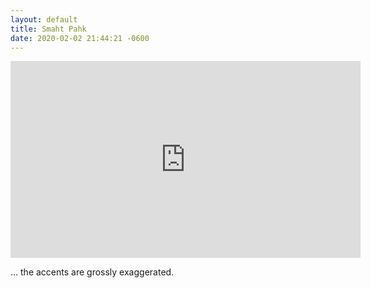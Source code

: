 ```yaml
---
layout: default
title: Smaht Pahk
date: 2020-02-02 21:44:21 -0600
---
```

<div class="video-container">
<iframe width="560" height="315" src="https://www.youtube.com/embed/85iRQdjCzj0" frameborder="0" allow="accelerometer; autoplay; encrypted-media; gyroscope; picture-in-picture" allowfullscreen></iframe>
</div>

... the accents are grossly exaggerated.

